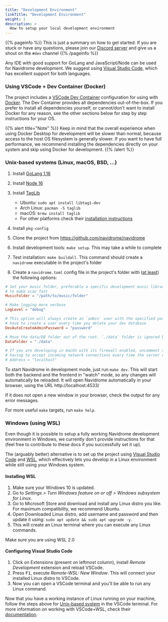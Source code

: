 ```yaml
---
title: "Development Environment"
linkTitle: "Development Environment"
weight: 1
description: >
  How to setup your local development environment
---
```


{{% pageinfo %}}
This is just a summary on how to get started. If you are stuck or have any questions, please join our [Discord server](https://discord.gg/xh7j7yF) and give us a shout on the `#dev` channel
{{% /pageinfo %}}

Any IDE with good support for GoLang and JavaScript/Node can be used for Navidrome development. We suggest using [Visual Studio Code](https://code.visualstudio.com/), which has excellent support for both languages.

### Using VSCode + Dev Container (Docker)

The project includes a [VSCode Dev Container](https://code.visualstudio.com/docs/remote/containers) configuration for using with [Docker](https://www.docker.com/products/docker-desktop). The Dev Container provides all dependencies out-of-the-box. If you prefer to install all dependencies yourself, or cannot/don't want to install Docker for any reason, see the other sections below for step by step instructions for your OS.

{{% alert title="Note" %}}
Keep in mind that the overall experience when using Docker Desktop for development will be slower than normal, because access to the host OS filesystem is generally slower. If you want to have full performance, we recommend installing the dependencies directly on your system and skip using Docker for development.
{{% /alert %}}
### Unix-based systems (Linux, macOS, BSD, …)

1. Install [GoLang 1.16](https://golang.org/doc/install)
2. Install [Node 16](http://nodejs.org/)
3. Install [TagLib](http://taglib.org)
    - Ubuntu: `sudo apt install libtag1-dev`
    - Arch Linux: `pacman -S taglib`
    - macOS: `brew install taglib`
    - For other platforms check their [installation instructions](https://github.com/taglib/taglib/blob/master/INSTALL.md)

4. Install `pkg-config`
5. Clone the project from https://github.com/navidrome/navidrome
6. Install development tools: `make setup`. This may take a while to complete
7. Test installation: `make buildall`. This command should create a `navidrome` executable in the project's folder
8. Create a `navidrome.toml` config file in the project's folder with ([at least](/docs/usage/configuration-options/#available-options)) the following options:
```toml
# Set your music folder, preferable a specific development music library with few songs,
# to make scan fast
MusicFolder = "/path/to/music/folder"

# Make logging more verbose
LogLevel = "debug"

# This option will always create an `admin` user with the specified password, so you don't
# have to create a user every time you delete your dev database
DevAutoCreateAdminPassword = "password"

# Move the data/DB folder out of the root. `./data` folder is ignored by git
DataFolder = "./data"

# If you are developing in macOS with its firewall enabled, uncomment the next line to avoid 
# having to accept incoming network connections every time the server restarts:
# Address = "localhost"
```
To start Navidrome in development mode, just run `make dev`. This will start both the backend
and the frontend in "watch" mode, so any changes will automatically be reloaded. It will open
Navidrome automatically in your browser, using the URL http://localhost:4533/

If it does not open a new window in your browser, check the output for any error messages.

For more useful `make` targets, run `make help`.

### Windows (using WSL)

Even though it is possible to setup a fully working Navidrome development environment in Windows, we currently don't provide instructions for that (feel free to contribute to these docs if you successfully set it up). 

The (arguably better) alternative is to set up the project using [Visual Studio Code](https://code.visualstudio.com/) and [WSL](https://docs.microsoft.com/en-us/windows/wsl/), which effectively lets you develop in a Linux environment while still using your Windows system.

#### Installing WSL
  1. Make sure your Windows 10 is updated.
  2. Go to _Settings > Turn Windows feature on or off > Windows subsystem for Linux_.
  3. Go to Microsoft Store and download and install any Linux distro you like. For maximum compatibility, we recommend Ubuntu.
  4. Open Downloaded Linux distro, add username and password and then update it using: `sudo apt update && sudo apt upgrade -y`.
  5. This will create an Linux terminal where you can execute any Linux commands.

Make sure you are using WSL 2.0

#### Configuring Visual Studio Code
  1. Click on Extensions (present on leftmost column), install _Remote Development_ extension and reload VSCode.
  2. Press <kbd>F1</kbd>, execute _Remote-WSL: New Window_. This will connect your installed Linux distro to VSCode.
  3. Now you can open a VSCode terminal and you'll be able to run any Linux command.
  
Now that you have a working instance of Linux running on your machine, follow the steps above for [Unix-based system](/docs/developers/dev-environment/#unix-based-systems-linux-macos-bsd-) in the VSCode terminal. For more information on working with VSCode+WSL, check their [documentation](https://code.visualstudio.com/docs/remote/wsl).



